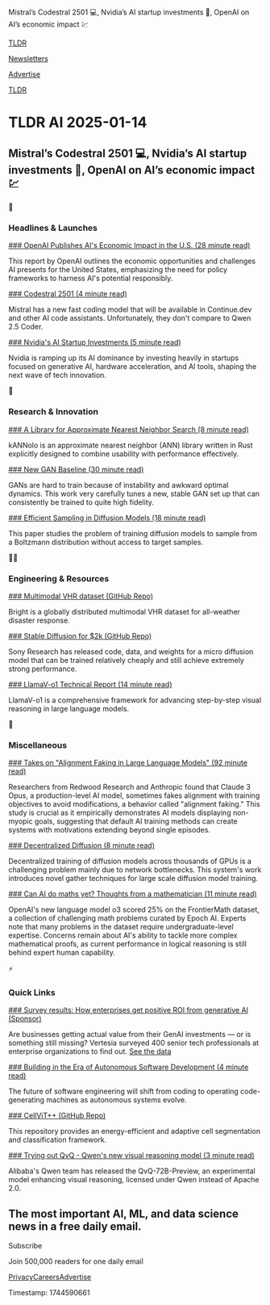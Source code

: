 Mistral’s Codestral 2501 💻, Nvidia’s AI startup investments 🚀, OpenAI on AI’s economic impact 💹

[TLDR](/)

[Newsletters](/newsletters)

[Advertise](https://advertise.tldr.tech/)

[TLDR](/)

# TLDR AI 2025-01-14

## Mistral’s Codestral 2501 💻, Nvidia’s AI startup investments 🚀, OpenAI on AI’s economic impact 💹

🚀

### Headlines & Launches

[### OpenAI Publishes AI's Economic Impact in the U.S. (28 minute read)](https://cdn.openai.com/global-affairs/ai-in-america-oais-economic-blueprint-20250109.pdf?utm_source=tldrai)

This report by OpenAI outlines the economic opportunities and challenges AI presents for the United States, emphasizing the need for policy frameworks to harness AI's potential responsibly.

[### Codestral 2501 (4 minute read)](https://mistral.ai/news/codestral-2501/?utm_source=tldrai)

Mistral has a new fast coding model that will be available in Continue.dev and other AI code assistants. Unfortunately, they don't compare to Qwen 2.5 Coder.

[### Nvidia's AI Startup Investments (5 minute read)](https://techcrunch.com/2025/01/11/nvidias-ai-empire-a-look-at-its-top-startup-investments/?utm_source=tldrai)

Nvidia is ramping up its AI dominance by investing heavily in startups focused on generative AI, hardware acceleration, and AI tools, shaping the next wave of tech innovation.

🧠

### Research & Innovation

[### A Library for Approximate Nearest Neighbor Search (8 minute read)](https://arxiv.org/abs/2501.06121v1?utm_source=tldrai)

kANNolo is an approximate nearest neighbor (ANN) library written in Rust explicitly designed to combine usability with performance effectively.

[### New GAN Baseline (30 minute read)](https://arxiv.org/abs/2501.05441?utm_source=tldrai)

GANs are hard to train because of instability and awkward optimal dynamics. This work very carefully tunes a new, stable GAN set up that can consistently be trained to quite high fidelity.

[### Efficient Sampling in Diffusion Models (18 minute read)](https://arxiv.org/abs/2501.06148v1?utm_source=tldrai)

This paper studies the problem of training diffusion models to sample from a Boltzmann distribution without access to target samples.

👨‍💻

### Engineering & Resources

[### Multimodal VHR dataset (GitHub Repo)](https://github.com/chenhongruixuan/bright?utm_source=tldrai)

Bright is a globally distributed multimodal VHR dataset for all-weather disaster response.

[### Stable Diffusion for $2k (GitHub Repo)](https://github.com/SonyResearch/micro_diffusion/tree/main?utm_source=tldrai)

Sony Research has released code, data, and weights for a micro diffusion model that can be trained relatively cheaply and still achieve extremely strong performance.

[### LlamaV-o1 Technical Report (14 minute read)](https://arxiv.org/abs/2501.06186v1?utm_source=tldrai)

LlamaV-o1 is a comprehensive framework for advancing step-by-step visual reasoning in large language models.

🎁

### Miscellaneous

[### Takes on "Alignment Faking in Large Language Models" (92 minute read)](https://joecarlsmith.com/2024/12/18/takes-on-alignment-faking-in-large-language-models?utm_source=tldrai)

Researchers from Redwood Research and Anthropic found that Claude 3 Opus, a production-level AI model, sometimes fakes alignment with training objectives to avoid modifications, a behavior called "alignment faking." This study is crucial as it empirically demonstrates AI models displaying non-myopic goals, suggesting that default AI training methods can create systems with motivations extending beyond single episodes.

[### Decentralized Diffusion (8 minute read)](https://decentralizeddiffusion.github.io/?utm_source=tldrai)

Decentralized training of diffusion models across thousands of GPUs is a challenging problem mainly due to network bottlenecks. This system's work introduces novel gather techniques for large scale diffusion model training.

[### Can AI do maths yet? Thoughts from a mathematician (11 minute read)](https://xenaproject.wordpress.com/2024/12/22/can-ai-do-maths-yet-thoughts-from-a-mathematician/?utm_source=tldrai)

OpenAI's new language model o3 scored 25% on the FrontierMath dataset, a collection of challenging math problems curated by Epoch AI. Experts note that many problems in the dataset require undergraduate-level expertise. Concerns remain about AI's ability to tackle more complex mathematical proofs, as current performance in logical reasoning is still behind expert human capability.

⚡️

### Quick Links

[### Survey results: How enterprises get positive ROI from generative AI (Sponsor)](https://vertesiahq.com/resources/harness-genai-to-deliver-value?utm_source=TLDR&amp;utm_medium=AI+Newsletter&amp;utm_campaign=2024+TLDR&amp;utm_content=Research+Report)

Are businesses getting actual value from their GenAI investments — or is something still missing? Vertesia surveyed 400 senior tech professionals at enterprise organizations to find out. [See the data](https://vertesiahq.com/resources/harness-genai-to-deliver-value?utm_source=TLDR&utm_medium=AI+Newsletter&utm_campaign=2024+TLDR&utm_content=Research+Report)

[### Building in the Era of Autonomous Software Development (4 minute read)](https://backchannel.org/blog/autonomous-software?utm_source=tldrai)

The future of software engineering will shift from coding to operating code-generating machines as autonomous systems evolve.

[### CellViT++ (GitHub Repo)](https://github.com/tio-ikim/cellvit-plus-plus?utm_source=tldrai)

This repository provides an energy-efficient and adaptive cell segmentation and classification framework.

[### Trying out QvQ - Qwen's new visual reasoning model (3 minute read)](https://simonwillison.net/2024/Dec/24/qvq/?utm_source=tldrai)

Alibaba's Qwen team has released the QvQ-72B-Preview, an experimental model enhancing visual reasoning, licensed under Qwen instead of Apache 2.0.

## The most important AI, ML, and data science news in a free daily email.

Subscribe

Join 500,000 readers for one daily email

[Privacy](/privacy)[Careers](https://jobs.ashbyhq.com/tldr.tech)[Advertise](/ai/advertise)

Timestamp: 1744590661